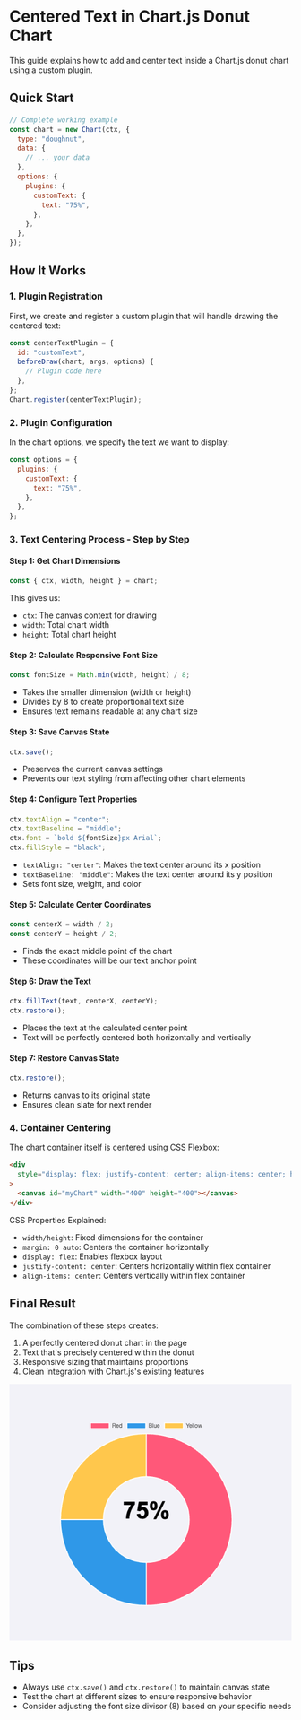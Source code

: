 # Centered Text in Chart.js Donut Chart

This guide explains how to add and center text inside a Chart.js donut chart using a custom plugin.

## Quick Start

```javascript
// Complete working example
const chart = new Chart(ctx, {
  type: "doughnut",
  data: {
    // ... your data
  },
  options: {
    plugins: {
      customText: {
        text: "75%",
      },
    },
  },
});
```

## How It Works

### 1. Plugin Registration

First, we create and register a custom plugin that will handle drawing the centered text:

```javascript
const centerTextPlugin = {
  id: "customText",
  beforeDraw(chart, args, options) {
    // Plugin code here
  },
};
Chart.register(centerTextPlugin);
```

### 2. Plugin Configuration

In the chart options, we specify the text we want to display:

```javascript
const options = {
  plugins: {
    customText: {
      text: "75%",
    },
  },
};
```

### 3. Text Centering Process - Step by Step

#### Step 1: Get Chart Dimensions

```javascript
const { ctx, width, height } = chart;
```

This gives us:

- `ctx`: The canvas context for drawing
- `width`: Total chart width
- `height`: Total chart height

#### Step 2: Calculate Responsive Font Size

```javascript
const fontSize = Math.min(width, height) / 8;
```

- Takes the smaller dimension (width or height)
- Divides by 8 to create proportional text size
- Ensures text remains readable at any chart size

#### Step 3: Save Canvas State

```javascript
ctx.save();
```

- Preserves the current canvas settings
- Prevents our text styling from affecting other chart elements

#### Step 4: Configure Text Properties

```javascript
ctx.textAlign = "center";
ctx.textBaseline = "middle";
ctx.font = `bold ${fontSize}px Arial`;
ctx.fillStyle = "black";
```

- `textAlign: "center"`: Makes the text center around its x position
- `textBaseline: "middle"`: Makes the text center around its y position
- Sets font size, weight, and color

#### Step 5: Calculate Center Coordinates

```javascript
const centerX = width / 2;
const centerY = height / 2;
```

- Finds the exact middle point of the chart
- These coordinates will be our text anchor point

#### Step 6: Draw the Text

```javascript
ctx.fillText(text, centerX, centerY);
ctx.restore();
```

- Places the text at the calculated center point
- Text will be perfectly centered both horizontally and vertically

#### Step 7: Restore Canvas State

```javascript
ctx.restore();
```

- Returns canvas to its original state
- Ensures clean slate for next render

### 4. Container Centering

The chart container itself is centered using CSS Flexbox:

```html
<div
  style="display: flex; justify-content: center; align-items: center; height: 100vh;"
>
  <canvas id="myChart" width="400" height="400"></canvas>
</div>
```

CSS Properties Explained:

- `width/height`: Fixed dimensions for the container
- `margin: 0 auto`: Centers the container horizontally
- `display: flex`: Enables flexbox layout
- `justify-content: center`: Centers horizontally within flex container
- `align-items: center`: Centers vertically within flex container

## Final Result

The combination of these steps creates:

1. A perfectly centered donut chart in the page
2. Text that's precisely centered within the donut
3. Responsive sizing that maintains proportions
4. Clean integration with Chart.js's existing features

![Example of centered text in donut chart](./example.png)

## Tips

- Always use `ctx.save()` and `ctx.restore()` to maintain canvas state
- Test the chart at different sizes to ensure responsive behavior
- Consider adjusting the font size divisor (8) based on your specific needs
